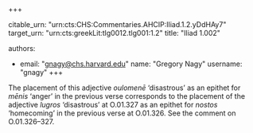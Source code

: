 +++


citable_urn: "urn:cts:CHS:Commentaries.AHCIP:Iliad.1.2.yDdHAy7"
target_urn: "urn:cts:greekLit:tlg0012.tlg001:1.2"
title: "Iliad 1.002"

authors:
- email: "gnagy@chs.harvard.edu"
  name: "Gregory Nagy"
  username: "gnagy"
+++

<p>The placement of this adjective <em>oulomenē</em> ‘disastrous’ as an epithet for <em>mēnis</em> ‘anger’ in the previous verse corresponds to the placement of the adjective <em>lugros</em> ‘disastrous’ at O.01.327 as an epithet for <em>nostos</em> ‘homecoming’ in the previous verse at O.01.326. See the comment on O.01.326–327.</p>